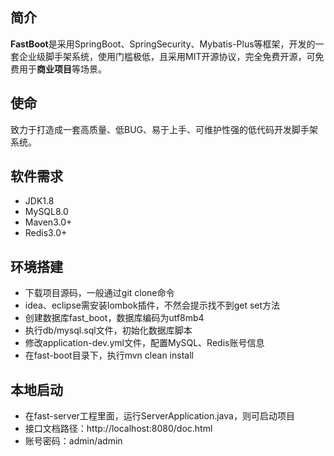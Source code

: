 ## 简介
**FastBoot**是采用SpringBoot、SpringSecurity、Mybatis-Plus等框架，开发的一套企业级脚手架系统，使用门槛极低，且采用MIT开源协议，完全免费开源，可免费用于**商业项目**等场景。

## 使命
致力于打造成一套高质量、低BUG、易于上手、可维护性强的低代码开发脚手架系统。

## 软件需求
- JDK1.8
- MySQL8.0
- Maven3.0+
- Redis3.0+

## 环境搭建
- 下载项目源码，一般通过git clone命令
- idea、eclipse需安装lombok插件，不然会提示找不到get set方法
- 创建数据库fast_boot，数据库编码为utf8mb4
- 执行db/mysql.sql文件，初始化数据库脚本
- 修改application-dev.yml文件，配置MySQL、Redis账号信息
- 在fast-boot目录下，执行mvn clean install

## 本地启动
- 在fast-server工程里面，运行ServerApplication.java，则可启动项目
- 接口文档路径：http://localhost:8080/doc.html
- 账号密码：admin/admin
